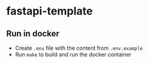 # fastapi-template

## Run in docker

- Create ```.env``` file with the content from ```.env.example```
- Run ```make``` to build and run the docker container
